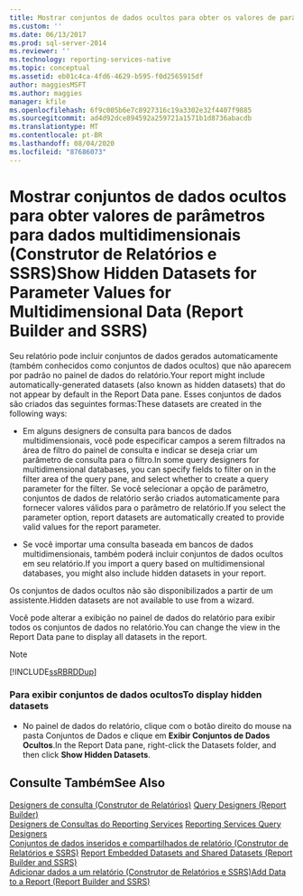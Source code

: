 ```yaml
---
title: Mostrar conjuntos de dados ocultos para obter os valores de parâmetros para o multidimensional data (Construtor de Relatórios e SSRS) | Microsoft Docs
ms.custom: ''
ms.date: 06/13/2017
ms.prod: sql-server-2014
ms.reviewer: ''
ms.technology: reporting-services-native
ms.topic: conceptual
ms.assetid: eb01c4ca-4fd6-4629-b595-f0d2565915df
author: maggiesMSFT
ms.author: maggies
manager: kfile
ms.openlocfilehash: 6f9c005b6e7c8927316c19a3302e32f4407f9885
ms.sourcegitcommit: ad4d92dce894592a259721a1571b1d8736abacdb
ms.translationtype: MT
ms.contentlocale: pt-BR
ms.lasthandoff: 08/04/2020
ms.locfileid: "87686073"
---
```

# <a name="show-hidden-datasets-for-parameter-values-for-multidimensional-data-report-builder-and-ssrs"></a><span data-ttu-id="5926d-102">Mostrar conjuntos de dados ocultos para obter valores de parâmetros para dados multidimensionais (Construtor de Relatórios e SSRS)</span><span class="sxs-lookup"><span data-stu-id="5926d-102">Show Hidden Datasets for Parameter Values for Multidimensional Data (Report Builder and SSRS)</span></span>
  <span data-ttu-id="5926d-103">Seu relatório pode incluir conjuntos de dados gerados automaticamente (também conhecidos como conjuntos de dados ocultos) que não aparecem por padrão no painel de dados do relatório.</span><span class="sxs-lookup"><span data-stu-id="5926d-103">Your report might include automatically-generated datasets (also known as hidden datasets) that do not appear by default in the Report Data pane.</span></span> <span data-ttu-id="5926d-104">Esses conjuntos de dados são criados das seguintes formas:</span><span class="sxs-lookup"><span data-stu-id="5926d-104">These datasets are created in the following ways:</span></span>  
  
-   <span data-ttu-id="5926d-105">Em alguns designers de consulta para bancos de dados multidimensionais, você pode especificar campos a serem filtrados na área de filtro do painel de consulta e indicar se deseja criar um parâmetro de consulta para o filtro.</span><span class="sxs-lookup"><span data-stu-id="5926d-105">In some query designers for multidimensional databases, you can specify fields to filter on in the filter area of the query pane, and select whether to create a query parameter for the filter.</span></span> <span data-ttu-id="5926d-106">Se você selecionar a opção de parâmetro, conjuntos de dados de relatório serão criados automaticamente para fornecer valores válidos para o parâmetro de relatório.</span><span class="sxs-lookup"><span data-stu-id="5926d-106">If you select the parameter option, report datasets are automatically created to provide valid values for the report parameter.</span></span>  
  
-   <span data-ttu-id="5926d-107">Se você importar uma consulta baseada em bancos de dados multidimensionais, também poderá incluir conjuntos de dados ocultos em seu relatório.</span><span class="sxs-lookup"><span data-stu-id="5926d-107">If you import a query based on multidimensional databases, you might also include hidden datasets in your report.</span></span>  
  
 <span data-ttu-id="5926d-108">Os conjuntos de dados ocultos não são disponibilizados a partir de um assistente.</span><span class="sxs-lookup"><span data-stu-id="5926d-108">Hidden datasets are not available to use from a wizard.</span></span>  
  
 <span data-ttu-id="5926d-109">Você pode alterar a exibição no painel de dados do relatório para exibir todos os conjuntos de dados no relatório.</span><span class="sxs-lookup"><span data-stu-id="5926d-109">You can change the view in the Report Data pane to display all datasets in the report.</span></span>  
  
> [!NOTE]  
>  [!INCLUDE[ssRBRDDup](../../includes/ssrbrddup-md.md)]  
  
### <a name="to-display-hidden-datasets"></a><span data-ttu-id="5926d-110">Para exibir conjuntos de dados ocultos</span><span class="sxs-lookup"><span data-stu-id="5926d-110">To display hidden datasets</span></span>  
  
-   <span data-ttu-id="5926d-111">No painel de dados do relatório, clique com o botão direito do mouse na pasta Conjuntos de Dados e clique em **Exibir Conjuntos de Dados Ocultos**.</span><span class="sxs-lookup"><span data-stu-id="5926d-111">In the Report Data pane, right-click the Datasets folder, and then click **Show Hidden Datasets**.</span></span>  
  
## <a name="see-also"></a><span data-ttu-id="5926d-112">Consulte Também</span><span class="sxs-lookup"><span data-stu-id="5926d-112">See Also</span></span>  
 <span data-ttu-id="5926d-113">[Designers de consulta &#40;Construtor de Relatórios&#41;](../query-designers-report-builder.md) </span><span class="sxs-lookup"><span data-stu-id="5926d-113">[Query Designers &#40;Report Builder&#41;](../query-designers-report-builder.md) </span></span>  
 <span data-ttu-id="5926d-114">[Designers de Consultas do Reporting Services](../reporting-services-query-designers.md) </span><span class="sxs-lookup"><span data-stu-id="5926d-114">[Reporting Services Query Designers](../reporting-services-query-designers.md) </span></span>  
 <span data-ttu-id="5926d-115">[Conjuntos de dados inseridos e compartilhados de relatório &#40;Construtor de Relatórios e SSRS&#41;](report-embedded-datasets-and-shared-datasets-report-builder-and-ssrs.md) </span><span class="sxs-lookup"><span data-stu-id="5926d-115">[Report Embedded Datasets and Shared Datasets &#40;Report Builder and SSRS&#41;](report-embedded-datasets-and-shared-datasets-report-builder-and-ssrs.md) </span></span>  
 [<span data-ttu-id="5926d-116">Adicionar dados a um relatório &#40;Construtor de Relatórios e SSRS&#41;</span><span class="sxs-lookup"><span data-stu-id="5926d-116">Add Data to a Report &#40;Report Builder and SSRS&#41;</span></span>](report-datasets-ssrs.md)  
  
  
